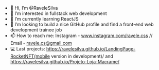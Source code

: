 - 👋 Hi, I’m @RaveleSilva
- 👀 I’m interested in fullstack web development
- 🌱 I’m currently learning ReactJS
- 💞️ I’m looking to build a nice GitHub profile and find a front-end web development trainee job
- 📫 How to reach me: Instagram - www.instagram.com/ravele.css // Email - ravele.cs@gmail.com
- 💻 Last projects: https://ravelesilva.github.io/LandingPage-RocketNFT(mobile version in development)/ and https://ravelesilva.github.io/Projeto-Loja-Macrame/

<!---
RaveleSilva/RaveleSilva is a ✨ special ✨ repository because its `README.md` (this file) appears on your GitHub profile.
You can click the Preview link to take a look at your changes.
--->
